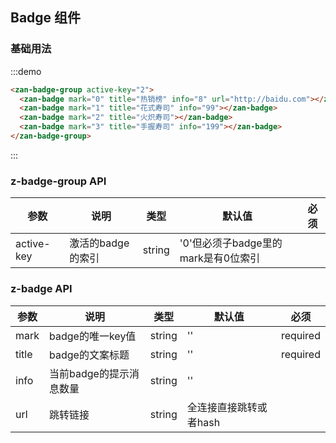## Badge 组件

### 基础用法

:::demo
```html
<zan-badge-group active-key="2">
  <zan-badge mark="0" title="热销榜" info="8" url="http://baidu.com"></zan-badge>
  <zan-badge mark="1" title="花式寿司" info="99"></zan-badge>
  <zan-badge mark="2" title="火炽寿司"></zan-badge>
  <zan-badge mark="3" title="手握寿司" info="199"></zan-badge>
</zan-badge-group>
```
:::

### z-badge-group API

| 参数       | 说明      | 类型       | 默认值       | 必须      |
|-----------|-----------|-----------|-------------|-------------|
| active-key | 激活的badge的索引 | string  | '0'但必须子badge里的mark是有0位索引 |           |


### z-badge API
| 参数       | 说明      | 类型       | 默认值       | 必须       |
|-----------|-----------|-----------|-------------|-------------|
| mark | badge的唯一key值 | string  | ''          | required         |
| title | badge的文案标题 | string  | ''          | required          |
| info | 当前badge的提示消息数量 | string  | ''          |           |
| url | 跳转链接 | string  | 全连接直接跳转或者hash          |           |
